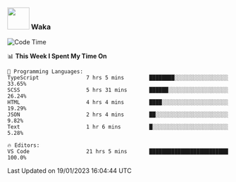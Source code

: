 ### <img src="https://media.giphy.com/media/VgCDAzcKvsR6OM0uWg/giphy.gif" width="50"> Waka

  <!--START_SECTION:waka-->
![Code Time](http://img.shields.io/badge/Code%20Time-1%2C198%20hrs%2025%20mins-blue)

📊 **This Week I Spent My Time On** 

```text
💬 Programming Languages: 
TypeScript               7 hrs 5 mins        ████████░░░░░░░░░░░░░░░░░   33.65% 
SCSS                     5 hrs 31 mins       ██████░░░░░░░░░░░░░░░░░░░   26.24% 
HTML                     4 hrs 4 mins        ████░░░░░░░░░░░░░░░░░░░░░   19.29% 
JSON                     2 hrs 4 mins        ██░░░░░░░░░░░░░░░░░░░░░░░   9.82% 
Text                     1 hr 6 mins         █░░░░░░░░░░░░░░░░░░░░░░░░   5.28%

🔥 Editors: 
VS Code                  21 hrs 5 mins       █████████████████████████   100.0%

```


 Last Updated on 19/01/2023 16:04:44 UTC
<!--END_SECTION:waka-->
